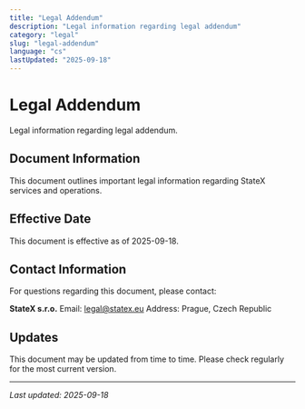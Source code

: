 ```yaml
---
title: "Legal Addendum"
description: "Legal information regarding legal addendum"
category: "legal"
slug: "legal-addendum"
language: "cs"
lastUpdated: "2025-09-18"
---
```


# Legal Addendum

Legal information regarding legal addendum.

## Document Information

This document outlines important legal information regarding StateX services and operations.

## Effective Date

This document is effective as of 2025-09-18.

## Contact Information

For questions regarding this document, please contact:

**StateX s.r.o.**
Email: legal@statex.eu
Address: Prague, Czech Republic

## Updates

This document may be updated from time to time. Please check regularly for the most current version.

---

*Last updated: 2025-09-18*